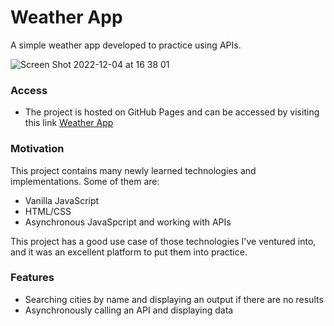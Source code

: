 # Weather App

A simple weather app developed to practice using APIs.

![Screen Shot 2022-12-04 at 16 38 01](https://user-images.githubusercontent.com/96972109/205481604-59bc7ed9-6799-4fab-8a66-ac8424259c19.png)




### Access

- The project is hosted on GitHub Pages and can be accessed by visiting this link [Weather App](https://baha-homidov.github.io/weather-app/)


### Motivation

This project contains many newly learned technologies and implementations. Some of them are:

- Vanilla JavaScript
- HTML/CSS
- Asynchronous JavaSpcript and working with APIs


This project has a good use case of those technologies I've ventured into, and it was an excellent platform to put them into practice.

### Features

- Searching cities by name and displaying an output if there are no results
- Asynchronously calling an API and displaying data

